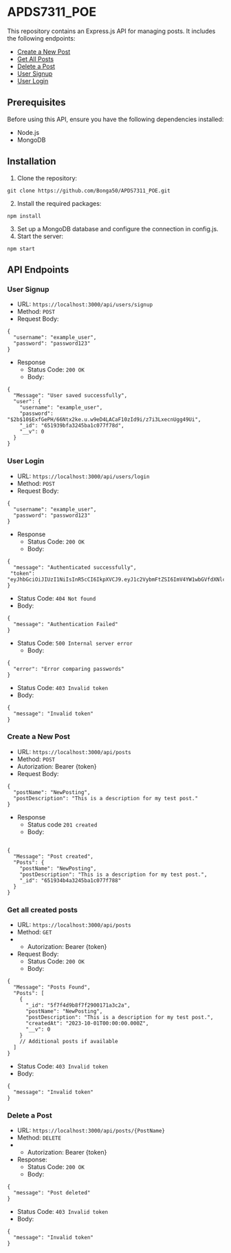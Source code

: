 # APDS7311_POE

This repository contains an Express.js API for managing posts. It includes the following endpoints:

- [Create a New Post](#create-a-new-post)
- [Get All Posts](#get-all-posts)
- [Delete a Post](#delete-a-post)
- [User Signup](#user-signup)
- [User Login](#user-login)

## Prerequisites

Before using this API, ensure you have the following dependencies installed:

- Node.js
- MongoDB

## Installation

1. Clone the repository:
```
git clone https://github.com/Bonga50/APDS7311_POE.git
```
2. Install the required packages:
```
npm install
```
3. Set up a MongoDB database and configure the connection in config.js.
4. Start the server:
```
npm start
```
## API Endpoints
### User Signup
* URL: `https://localhost:3000/api/users/signup`
* Method: `POST`
* Request Body:
```
{
  "username": "example_user",
  "password": "password123"
}
```
* Response
    * Status Code: `200 OK`
    * Body:
```
{
  "Message": "User saved successfully",
  "user": {
    "username": "example_user",
    "password": "$2b$10$ExfGePH/66Ntx2ke.u.w9eD4LACaF10zId9i/z7i3LxecnUgg49Ui",
    "_id": "651939bfa3245ba1c077f78d",
    "__v": 0
  }
}
```

### User Login
* URL: `https://localhost:3000/api/users/login `
* Method: `POST`
* Request Body:
```
{
  "username": "example_user",
  "password": "password123"
}
```
* Response
    * Status Code: `200 OK`
    * Body:
```
{
  "message": "Authenticated successfully",
 "token": "eyJhbGciOiJIUzI1NiIsInR5cCI6IkpXVCJ9.eyJ1c2VybmFtZSI6ImV4YW1wbGVfdXNlciIsInVzZXJpZCI6IjY1MTkzOWJmYTMyNDViYTFjMDc3Zjc4ZCIsImlhdCI6MTY5NjE1MjYzNCwiZXhwIjoxNjk2MTU5ODM0fQ.3AC4ctvPZKCfXme9aohQFdLXNRXX_4CoohBfKwHelSc"
}
```
  * Status Code: `404 Not found`
  * Body:
```
{
  "message": "Authentication Failed"
}
```
* Status Code: `500 Internal server error`
    * Body:
```
{
  "error": "Error comparing passwords"
}
```
  * Status Code: `403 Invalid token`
  * Body:
```
{
  "message": "Invalid token"
}
```

### Create a New Post
* URL: `https://localhost:3000/api/posts`
* Method: `POST`
* Autorization: Bearer {token}
* Request Body:
```
{
  "postName": "NewPosting",
  "postDescription": "This is a description for my test post."
}
```
* Response
  * Status code `201 created`
  * Body:
```

{
  "Message": "Post created",
  "Posts": {
    "postName": "NewPosting",
    "postDescription": "This is a description for my test post.",
    "_id": "651934b4a3245ba1c077f788"
  }
}
```
### Get all created posts
* URL: `https://localhost:3000/api/posts`
* Method: `GET`
* * Autorization: Bearer {token}
* Request Body:
  * Status Code: `200 OK`
  * Body:
```
{
  "Message": "Posts Found",
  "Posts": [
    {
      "_id": "5f7f4d9b8f7f2900171a3c2a",
      "postName": "NewPosting",
      "postDescription": "This is a description for my test post.",
      "createdAt": "2023-10-01T00:00:00.000Z",
      "__v": 0
    }
    // Additional posts if available
  ]
}
```
  * Status Code: `403 Invalid token`
  * Body:
```
{
  "message": "Invalid token"
}
```
### Delete a Post
* URL: `https://localhost:3000/api/posts/{PostName}`
* Method: `DELETE`
* * Autorization: Bearer {token}
* Response:
  * Status Code: `200 OK`
  * Body:
```
{
  "message": "Post deleted"
}
```
  * Status Code: `403 Invalid token`
  * Body:
```
{
  "message": "Invalid token"
}
```

